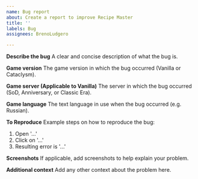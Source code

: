 ```yaml
---
name: Bug report
about: Create a report to improve Recipe Master
title: ''
labels: Bug
assignees: BrenoLudgero

---
```


**Describe the bug**
A clear and concise description of what the bug is.

**Game version**
The game version in which the bug occurred (Vanilla or Cataclysm).

**Game server (Applicable to Vanilla)**
The server in which the bug occurred (SoD, Anniversary, or Classic Era).

**Game language**
The text language in use when the bug occurred (e.g. Russian).

**To Reproduce**
Example steps on how to reproduce the bug:
1. Open '...'
2. Click on '...'
3. Resulting error is '...'

**Screenshots**
If applicable, add screenshots to help explain your problem.

**Additional context**
Add any other context about the problem here.
